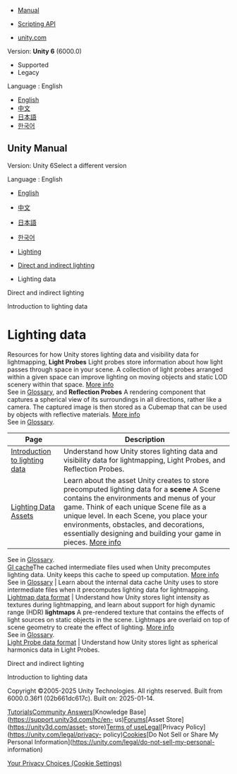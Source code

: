 [](https://docs.unity3d.com)

  * [Manual](../Manual/index.html)
  * [Scripting API](../ScriptReference/index.html)

  * [unity.com](https://unity.com/)

Version: **Unity 6** (6000.0)

  * Supported
  * Legacy

Language : English

  * [English](/Manual/Lightmap-data-landing.html)
  * [中文](/cn/current/Manual/Lightmap-data-landing.html)
  * [日本語](/ja/current/Manual/Lightmap-data-landing.html)
  * [한국어](/kr/current/Manual/Lightmap-data-landing.html)

[](https://docs.unity3d.com)

## Unity Manual

Version: Unity 6Select a different version

Language : English

  * [English](/Manual/Lightmap-data-landing.html)
  * [中文](/cn/current/Manual/Lightmap-data-landing.html)
  * [日本語](/ja/current/Manual/Lightmap-data-landing.html)
  * [한국어](/kr/current/Manual/Lightmap-data-landing.html)

  * [Lighting](LightingOverview.html)
  * [Direct and indirect lighting](direct-and-indirect-lighting.html)
  * Lighting data

[](direct-and-indirect-lighting.html)

Direct and indirect lighting

[](lighting-precomputed-data.html)

Introduction to lighting data

# Lighting data

Resources for how Unity stores lighting data and visibility data for
lightmapping, **Light Probes** Light probes store information about how light
passes through space in your scene. A collection of light probes arranged
within a given space can improve lighting on moving objects and static LOD
scenery within that space. [More info](LightProbes.html)  
See in [Glossary](Glossary.html#LightProbe), and **Reflection Probes** A
rendering component that captures a spherical view of its surroundings in all
directions, rather like a camera. The captured image is then stored as a
Cubemap that can be used by objects with reflective materials. [More
info](class-ReflectionProbe.html)  
See in [Glossary](Glossary.html#ReflectionProbe).

**Page** | **Description**  
---|---  
[Introduction to lighting data](lighting-precomputed-data.html) | Understand how Unity stores lighting data and visibility data for lightmapping, Light Probes, and Reflection Probes.  
[Lighting Data Assets](LightmapSnapshot.html) | Learn about the asset Unity creates to store precomputed lighting data for a **scene** A Scene contains the environments and menus of your game. Think of each unique Scene file as a unique level. In each Scene, you place your environments, obstacles, and decorations, essentially designing and building your game in pieces. [More info](CreatingScenes.html)  
See in [Glossary](Glossary.html#Scene).  
[GI cache](GICache.html)The cached intermediate files used when Unity
precomputes lighting data. Unity keeps this cache to speed up computation.
[More info](GICache.html)  
See in [Glossary](Glossary.html#GICache) | Learn about the internal data cache Unity uses to store intermediate files when it precomputes lighting data for lightmapping.  
[Lightmap data format](Lightmaps-TechnicalInformation.html) | Understand how Unity stores light intensity as textures during lightmapping, and learn about support for high dynamic range (HDR) **lightmaps** A pre-rendered texture that contains the effects of light sources on static objects in the scene. Lightmaps are overlaid on top of scene geometry to create the effect of lighting. [More info](Lightmapping.html)  
See in [Glossary](Glossary.html#Lightmap).  
[Light Probe data format](LightProbes-TechnicalInformation.html) | Understand how Unity stores light as spherical harmonics data in Light Probes.  
  
[](direct-and-indirect-lighting.html)

Direct and indirect lighting

[](lighting-precomputed-data.html)

Introduction to lighting data

Copyright ©2005-2025 Unity Technologies. All rights reserved. Built from
6000.0.36f1 (02b661dc617c). Built on: 2025-01-14.

[Tutorials](https://learn.unity.com/)[Community
Answers](https://answers.unity3d.com)[Knowledge
Base](https://support.unity3d.com/hc/en-
us)[Forums](https://forum.unity3d.com)[Asset Store](https://unity3d.com/asset-
store)[Terms of
use](https://docs.unity3d.com/Manual/TermsOfUse.html)[Legal](https://unity.com/legal)[Privacy
Policy](https://unity.com/legal/privacy-
policy)[Cookies](https://unity.com/legal/cookie-policy)[Do Not Sell or Share
My Personal Information](https://unity.com/legal/do-not-sell-my-personal-
information)

[Your Privacy Choices (Cookie Settings)](javascript:void\(0\);)


